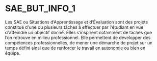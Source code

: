 # SAE_BUT_INFO_1

Les SAE ou Situations d’Apprentissage et d’Évaluation sont des projets constitué d'une ou plusieurs tâches à effectuer par l'étudiant en vue d'atteindre un objectif donné. Elles s’inspirent notamment de tâches que l’on retrouve en milieu professionnel.
Elle permettent de développer des compétences professionnelles, de mener une démarche de projet sur un temps défini ainsi que de renforcer le travail en autonomie ou bien en équipe.
